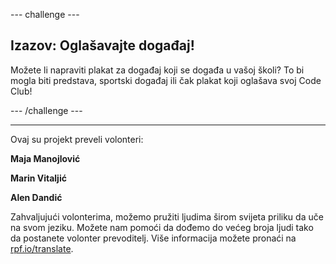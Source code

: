 --- challenge ---

## Izazov: Oglašavajte događaj!

Možete li napraviti plakat za događaj koji se događa u vašoj školi? To bi mogla biti predstava, sportski događaj ili čak plakat koji oglašava svoj Code Club!

--- /challenge ---

***
Ovaj su projekt preveli volonteri:

**Maja Manojlović**

**Marin Vitaljić**

**Alen Dandić**

Zahvaljujući volonterima, možemo pružiti ljudima širom svijeta priliku da uče na svom jeziku. Možete nam pomoći da dođemo do većeg broja ljudi tako da postanete volonter prevoditelj. Više informacija možete pronaći na [rpf.io/translate](https://rpf.io/translate).